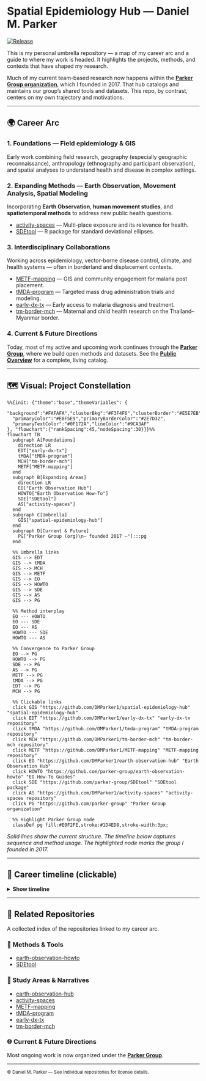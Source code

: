 # Spatial Epidemiology Hub — Daniel M. Parker

[![Release](https://img.shields.io/github/v/release/DMParker1/spatial-epidemiology-hub)](https://github.com/DMParker1/spatial-epidemiology-hub/releases)

This is my personal umbrella repository — a map of my career arc and a guide to where my work is headed. It highlights the projects, methods, and contexts that have shaped my research.  

Much of my current team-based research now happens within the [**Parker Group organization**](https://github.com/parker-group), which I founded in 2017. That hub catalogs and maintains our group’s shared tools and datasets. This repo, by contrast, centers on my own trajectory and motivations.  

---

## 🌍 Career Arc

### 1. **Foundations** — Field epidemiology & GIS
Early work combining field research, geography (especially geographic reconnaissance), anthropology (ethnography and participant observation), and spatial analyses to understand health and disease in complex settings.

### 2. **Expanding Methods** — Earth Observation, Movement Analysis, Spatial Modeling
Incorporating **Earth Observation**, **human movement studies**, and **spatiotemporal methods** to address new public health questions.  

- [activity-spaces](https://github.com/DMParker1/activity-spaces) — Multi-place exposure and its relevance for health.  
- [SDEtool](https://github.com/parker-group/SDEtool) — R package for standard deviational ellipses.  

### 3. **Interdisciplinary Collaborations**
Working across epidemiology, vector-borne disease control, climate, and health systems — often in borderland and displacement contexts.  

- [METF-mapping](https://github.com/DMParker1/METF-mapping) — GIS and community engagement for malaria post placement.  
- [tMDA-program](https://github.com/DMParker1/tmda-program) — Targeted mass drug administration trials and modeling.  
- [early-dx-tx](https://github.com/DMParker1/early-dx-tx) — Early access to malaria diagnosis and treatment.  
- [tm-border-mch](https://github.com/DMParker1/tm-border-mch) — Maternal and child health research on the Thailand–Myanmar border.  

### 4. **Current & Future Directions**
Today, most of my active and upcoming work continues through the [**Parker Group**](https://github.com/parker-group), where we build open methods and datasets. See the [**Public Overview**](https://github.com/parker-group/public-overview) for a complete, living catalog.  

---

<a id="constellation"></a>
## 🗺 Visual: Project Constellation

```mermaid
%%{init: {"theme":"base","themeVariables": {
  "background":"#FAFAFA","clusterBkg":"#F3F4F6","clusterBorder":"#E5E7EB",
  "primaryColor":"#E8F5E9","primaryBorderColor":"#2E7D32",
  "primaryTextColor":"#0F172A","lineColor":"#9CA3AF"
}, "flowchart":{"rankSpacing":45,"nodeSpacing":30}}}%%
flowchart TB
  subgraph A[Foundations]
    direction LR
    EDT["early-dx-tx"]
    tMDA["tMDA-program"]
    MCH["tm-border-mch"]
    METF["METF-mapping"]
  end
  subgraph B[Expanding Areas]
    direction LR
    EO["Earth Observation Hub"]
    HOWTO["Earth Observation How-To"]
    SDE["SDEtool"]
    AS["activity-spaces"]
  end
  subgraph C[Umbrella]
    GIS["spatial-epidemiology-hub"]
  end
  subgraph D[Current & Future]
    PG["Parker Group (org)\n— founded 2017 —"]:::pg
  end

  %% Umbrella links
  GIS --> EDT
  GIS --> tMDA
  GIS --> MCH
  GIS --> METF
  GIS --> EO
  GIS --> HOWTO
  GIS --> SDE
  GIS --> AS
  GIS --> PG

  %% Method interplay
  EO --- HOWTO
  EO --- SDE
  EO --- AS
  HOWTO --- SDE
  HOWTO --- AS

  %% Convergence to Parker Group
  EO --> PG
  HOWTO --> PG
  SDE --> PG
  AS --> PG
  METF --> PG
  tMDA --> PG
  EDT --> PG
  MCH --> PG

  %% Clickable links
  click GIS "https://github.com/DMParker1/spatial-epidemiology-hub" "spatial-epidemiology-hub"
  click EDT "https://github.com/DMParker1/early-dx-tx" "early-dx-tx repository"
  click tMDA "https://github.com/DMParker1/tmda-program" "tMDA-program repository"
  click MCH "https://github.com/DMParker1/tm-border-mch" "tm-border-mch repository"
  click METF "https://github.com/DMParker1/METF-mapping" "METF-mapping repository"
  click EO "https://github.com/DMParker1/earth-observation-hub" "Earth Observation Hub"
  click HOWTO "https://github.com/parker-group/earth-observation-howto" "EO How-To Guides"
  click SDE "https://github.com/parker-group/SDEtool" "SDEtool package"
  click AS "https://github.com/DMParker1/activity-spaces" "activity-spaces repository"
  click PG "https://github.com/parker-group" "Parker Group organization"

  %% Highlight Parker Group node
  classDef pg fill:#E0F2FE,stroke:#1D4ED8,stroke-width:3px;
```

*Solid lines show the current structure. The timeline below captures sequence and method usage. The highlighted node marks the group I founded in 2017.*

---
<a id="timeline"></a>
## 📜 Career timeline (clickable)
<details>
<summary><b>Show timeline</b></summary>

- **1980–2009 — Early years:** I have loved maps since childhood → growing interest in GIS & disease mapping as an undergrad. student *(University of Washington, Seattle)*.  
- **2009–2014 — Penn State:** Spatial methods with [Stephen Matthews](https://sociology.la.psu.edu/people/stephen-a-matthews/); dissertation on malaria & demography along the Thailand–Myanmar border.  
- **Pre-METF  — Early Dx/TX:** Long-running SMRU strategy; evidence base for later work → repo: [early-dx-tx](https://github.com/DMParker1/early-dx-tx).  
- **2013–2017 — tMDA trials:** MDA for *P. falciparum*; informed METF → repo: [tmda-program](https://github.com/DMParker1/tmda-program).  
- **2013–2017 — METF-mapping (postdoc at SMRU/MORU):** Built GIS for malaria posts, logistics, analyses → repo: [METF-mapping](https://github.com/DMParker1/METF-mapping).  
- **2015–2017 — MCH analyses:** SMRU MCH predates METF; your role after METF start; leveraged METF GIS → repo: [tm-border-mch](https://github.com/DMParker1/tm-border-mch).  
- **2016+     — EO collaborations:** LOWMRU / Paul Newton; EO used in METF & MCH → hub: [earth-observation-hub](https://github.com/DMParker1/earth-observation-hub).  
- **2017+     — Methods focus:** [SDEtool](https://github.com/parker-group/SDEtool) · [HumMovPatt](https://github.com/SaiTheinThanTun/HumMovPatt) · [earth-observation-howto](https://github.com/parker-group/earth-observation-howto).  
- **2017+     — UC Irvine:** Founded [Parker Group](https://github.com/parker-group) — open methods & datasets.
</details>


<!--
## 🧪 Methods ↔ Projects matrix (present links)

| Methods → Projects | METF | MCH | tMDA | EDT |
|---|:--:|:--:|:--:|:--:|
| **Earth Observation (EO)** | ✔️ | ✔️ |  |  |
| **SDEtool (SDE)** |  | ✔️ |  |  |
| **HumMovPatt** |  |  |  |  |
| **Raster-Buffer Extractor** |  |  |  |  |

> “EDT” = early-dx-tx.
-->

---

## 🔗 Related Repositories

A collected index of the repositories linked to my career arc.  

### 🧰 Methods & Tools
- [earth-observation-howto](https://github.com/parker-group/earth-observation-howto)  
- [SDEtool](https://github.com/parker-group/SDEtool)  

### 🔎 Study Areas & Narratives
- [earth-observation-hub](https://github.com/DMParker1/earth-observation-hub)  
- [activity-spaces](https://github.com/DMParker1/activity-spaces)  
- [METF-mapping](https://github.com/DMParker1/METF-mapping)  
- [tMDA-program](https://github.com/DMParker1/tmda-program)  
- [early-dx-tx](https://github.com/DMParker1/early-dx-tx)  
- [tm-border-mch](https://github.com/DMParker1/tm-border-mch)  

### 🌐 Current & Future Directions
Most ongoing work is now organized under the [**Parker Group**](https://github.com/parker-group).  

---

<sub>© Daniel M. Parker — See individual repositories for license details.</sub>

